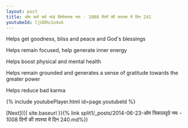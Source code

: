 ```yaml
---
layout: post
title: ओम कर्म सर्व भांडं विमोचनया नमः - 1008 दिनों की तपस्या में दिन 241
youtubeId: ljUDRx1o4ok
---
```

 
 
Helps get goodness, bliss and peace and God's blessings
 
Helps remain focused, help generate inner energy 
 
Helps boost physical and mental health 
 
Helps remain grounded and generates a sense of gratitude towards the greater power 
 
Helps reduce bad karma
 
 
 
 


{% include youtubePlayer.html id=page.youtubeId %}
 
[Next]({{ site.baseurl }}{% link  split1/_posts/2014-06-23-ओम त्रिकालदृठे नमः - 1008 दिनों की तपस्या में दिन 240.md%})
 

